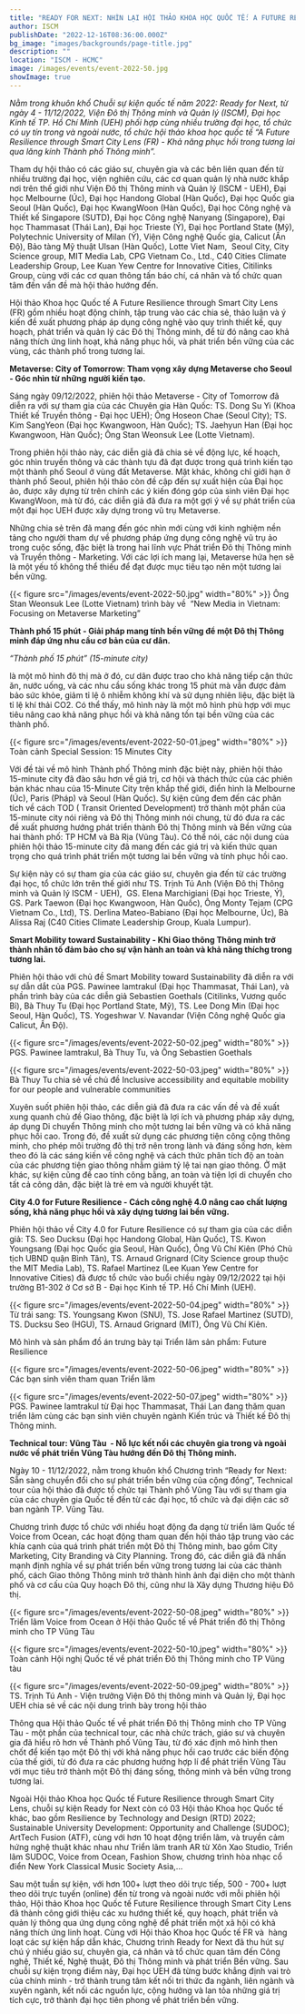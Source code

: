 ```yaml
---
title: "READY FOR NEXT: NHÌN LẠI HỘI THẢO KHOA HỌC QUỐC TẾ: A FUTURE RESILIENCE THROUGH SMART CITY LENS (FR)"
author: ISCM
publishDate: "2022-12-16T08:36:00.000Z"
bg_image: "images/backgrounds/page-title.jpg"
description: "" 
location: "ISCM - HCMC"
image: /images/events/event-2022-50.jpg
showImage: true
---
```

*Nằm trong khuôn khổ Chuỗi sự kiện quốc tế năm 2022: Ready for Next, từ ngày 4 - 11/12/2022, Viện Đô thị Thông minh và Quản lý (ISCM), Đại học Kinh tế TP. Hồ Chí Minh (UEH) phối hợp cùng nhiều trường đại học, tổ chức có uy tín trong và ngoài nước, tổ chức hội thảo khoa học quốc tế “A Future Resilience through Smart City Lens (FR) - Khả năng phục hồi trong tương lai qua lăng kính Thành phố Thông minh”.*

Tham dự hội thảo có các giáo sư, chuyên gia và các bên liên quan đến từ nhiều trường đại học, viện nghiên cứu, các cơ quan quản lý nhà nước khắp nơi trên thế giới như Viện Đô thị Thông minh và Quản lý (ISCM - UEH), Đại học Melbourne (Úc), Đại học Handong Global (Hàn Quốc), Đại học Quốc gia Seoul (Hàn Quốc), Đại học KwangWoon (Hàn Quốc), Đại học Công nghệ và Thiết kế Singapore (SUTD), Đại học Công nghệ Nanyang (Singapore), Đại học Thammasat (Thái Lan), Đại học Trieste (Ý), Đại học Portland State (Mỹ), Polytechnic University of Milan (Ý), Viện Công nghệ Quốc gia, Calicut (Ấn Độ), Bảo tàng Mỹ thuật Ulsan (Hàn Quốc), Lotte Viet Nam,  Seoul City, City Science group, MIT Media Lab, CPG Vietnam Co., Ltd., C40 Cities Climate Leadership Group, Lee Kuan Yew Centre for Innovative Cities, Citilinks Group, cùng với các cơ quan thông tấn báo chí, cá nhân và tổ chức quan tâm đến vấn đề mà hội thảo hướng đến.

Hội thảo Khoa học Quốc tế A Future Resilience through Smart City Lens (FR) gồm nhiều hoạt động chính, tập trung vào các chia sẻ, thảo luận và ý kiến đề xuất phương pháp áp dụng công nghệ vào quy trình thiết kế, quy hoạch, phát triển và quản lý các Đô thị Thông minh, để từ đó nâng cao khả năng thích ứng linh hoạt, khả năng phục hồi, và phát triển bền vững của các vùng, các thành phố trong tương lai.

**Metaverse: City of Tomorrow: Tham vọng xây dựng Metaverse cho Seoul - Góc nhìn từ những người kiến tạo.**

Sáng ngày 09/12/2022, phiên hội thảo Metaverse - City of Tomorrow đã diễn ra với sự tham gia của các Chuyên gia Hàn Quốc: TS. Dong Su Yi (Khoa Thiết kế Truyền thông - Đại học UEH); Ông Hoseon Chae (Seoul City); TS. Kim SangYeon (Đại học Kwangwoon, Hàn Quốc); TS. Jaehyun Han (Đại học Kwangwoon, Hàn Quốc); Ông Stan Weonsuk Lee (Lotte Vietnam).

Trong phiên hội thảo này, các diễn giả đã chia sẻ về động lực, kế hoạch, góc nhìn truyền thông và các thành tựu đã đạt được trong quá trình kiến tạo một thành phố Seoul ở vùng đất Metaverse. Mặt khác, không chỉ giới hạn ở thành phố Seoul, phiên hội thảo còn đề cập đến sự xuất hiện của Đại học ảo, được xây dựng từ trên chính các ý kiến đóng góp của sinh viên Đại học KwangWoon, mà từ đó, các diễn giả đã đưa ra một gợi ý về sự phát triển của một đại học UEH được xây dựng trong vũ trụ Metaverse.

Những chia sẻ trên đã mang đến góc nhìn mới cùng với kinh nghiệm nền tảng cho người tham dự về phương pháp ứng dụng công nghệ vũ trụ ảo trong cuộc sống, đặc biệt là trong hai lĩnh vực Phát triển Đô thị Thông minh và Truyền thông - Marketing. Với các lợi ích mang lại, Metaverse hứa hẹn sẽ là một yếu tố không thể thiếu để đạt được mục tiêu tạo nên một tương lai bền vững.

{{< figure src="/images/events/event-2022-50.jpg" width="80%" >}}
Ông Stan Weonsuk Lee (Lotte Vietnam) trình bày về  “New Media in Vietnam: Focusing on Metaverse Marketing”

**Thành phố 15 phút - Giải pháp mang tính bền vững để một Đô thị Thông minh đáp ứng nhu cầu cơ bản của cư dân.**

*“Thành phố 15 phút” (15-minute city)*

là một mô hình đô thị mà ở đó, cư dân được trao cho khả năng tiếp cận thức ăn, nước uống, và các nhu cầu sống khác trong 15 phút mà vẫn được đảm bảo sức khỏe, giảm tỉ lệ ô nhiễm không khí và sử dụng nhiên liệu, đặc biệt là tỉ lệ khí thải CO2. Có thể thấy, mô hình này là một mô hình phù hợp với mục tiêu nâng cao khả năng phục hồi và khả năng tồn tại bền vững của các thành phố.

{{< figure src="/images/events/event-2022-50-01.jpeg" width="80%" >}}
Toàn cảnh Special Session: 15 Minutes City

Với đề tài về mô hình Thành phố Thông minh đặc biệt này, phiên hội thảo 15-minute city đã đào sâu hơn về giá trị, cơ hội và thách thức của các phiên bản khác nhau của 15-Minute City trên khắp thế giới, điển hình là Melbourne (Úc), Paris (Pháp) và Seoul (Hàn Quốc). Sự kiện cũng đem đến các phân tích về cách TOD ( Transit Oriented Development) trở thành một phần của 15-minute city nói riêng và Đô thị Thông minh nói chung, từ đó đưa ra các đề xuất phương hướng phát triển thành Đô thị Thông minh và Bền vững của hai thành phố: TP HCM và Bà Rịa (Vũng Tàu). Có thể nói, các nội dung của phiên hội thảo 15-minute city đã mang đến các giá trị và kiến thức quan trọng cho quá trình phát triển một tương lai bền vững và tính phục hồi cao.

Sự kiện này có sự tham gia của các giáo sư, chuyên gia đến từ các trường đại học, tổ chức lớn trên thế giới như TS. Trịnh Tú Anh (Viện Đô thị Thông minh và Quản lý ISCM - UEH),  GS. Elena Marchigiani (Đại học Trieste, Ý),  GS. Park Taewon (Đại học Kwangwoon, Hàn Quốc), Ông Monty Tejam (CPG Vietnam Co., Ltd), TS. Derlina Mateo-Babiano (Đại học Melbourne, Úc), Bà Alissa Raj (C40 Cities Climate Leadership Group, Kuala Lumpur).

**Smart Mobility toward Sustainability - Khi Giao thông Thông minh trở thành nhân tố đảm bảo cho sự vận hành an toàn và khả năng thíchg trong tương lai.**

Phiên hội thảo với chủ đề Smart Mobility toward Sustainability đã diễn ra với sự dẫn dắt của PGS. Pawinee Iamtrakul (Đại học Thammasat, Thái Lan), và phần trình bày của các diễn giả Sebastien Goethals (Citilinks, Vương quốc Bỉ), Bà Thuy Tu (Đại học Portland State, Mỹ), TS. Lee Dong Min (Đại học Seoul, Hàn Quốc), TS. Yogeshwar V. Navandar (Viện Công nghệ Quốc gia Calicut, Ấn Độ).

{{< figure src="/images/events/event-2022-50-02.jpeg" width="80%" >}}
PGS. Pawinee Iamtrakul, Bà Thuy Tu, và Ông Sebastien Goethals

{{< figure src="/images/events/event-2022-50-03.jpeg" width="80%" >}}
Bà Thuy Tu chia sẻ về chủ đề Inclusive accessibility and equitable mobility for our people and vulnerable communities 

Xuyên suốt phiên hội thảo, các diễn giả đã đưa ra các vấn đề và đề xuất xung quanh chủ đề Giao thông, đặc biệt là lợi ích và phương pháp xây dựng, áp dụng Di chuyển Thông minh cho một tương lai bền vững và có khả năng phục hồi cao. Trong đó, đề xuất sử dụng các phương tiện công cộng thông minh, cho phép môi trường đô thị trở nên trong lành và đáng sống hơn, kèm theo đó là các sáng kiến về công nghệ và cách thức phân tích độ an toàn của các phương tiện giao thông nhằm giảm tỷ lệ tai nạn giao thông. Ở mặt khác, sự kiện cũng đề cao tính công bằng, an toàn và tiện lợi di chuyển cho tất cả công dân, đặc biệt là trẻ em và người khuyết tật.

**City 4.0 for Future Resilience - Cách công nghệ 4.0 nâng cao chất lượng sống, khả năng phục hồi và xây dựng tương lai bền vững.**

Phiên hội thảo về City 4.0 for Future Resilience có sự tham gia của các diễn giả: TS. Seo Ducksu (Đại học Handong Global, Hàn Quốc), TS. Kwon Youngsang (Đại học Quốc gia Seoul, Hàn Quốc), Ông Vũ Chí Kiên (Phó Chủ tịch UBND quận Bình Tân), TS. Arnaud Grignard (City Science group thuộc the MIT Media Lab), TS. Rafael Martinez (Lee Kuan Yew Centre for Innovative Cities) đã được tổ chức vào buổi chiều ngày 09/12/2022 tại hội trường B1-302 ở Cơ sở B - Đại học Kinh tế TP. Hồ Chí Minh (UEH).

{{< figure src="/images/events/event-2022-50-04.jpeg" width="80%" >}}
Từ trái sang: TS. Youngsang Kwon (SNU), TS. Jose Rafael Martinez (SUTD), TS. Ducksu Seo (HGU), TS. Arnaud Grignard (MIT), Ông Vũ Chí Kiên.

Mô hình và sản phẩm đồ án trưng bày tại Triển lãm sản phẩm: Future Resilience

{{< figure src="/images/events/event-2022-50-06.jpeg" width="80%" >}}
Các bạn sinh viên tham quan Triển lãm

{{< figure src="/images/events/event-2022-50-07.jpeg" width="80%" >}}
PGS. Pawinee Iamtrakul từ Đại học Thammasat, Thái Lan đang thăm quan triển lãm cùng các bạn sinh viên chuyên ngành Kiến trúc và Thiết kế Đô thị Thông minh. 

**Technical tour: Vũng Tàu  - Nỗ lực kết nối các chuyên gia trong và ngoài nước về phát triển Vũng Tàu hướng đến Đô thị Thông minh.**

Ngày 10 - 11/12/2022, nằm trong khuôn khổ Chương trình “Ready for Next: Sẵn sàng chuyển đổi cho sự phát triển bền vững của cộng đồng”, Technical tour của hội thảo đã được tổ chức tại Thành phố Vũng Tàu với sự tham gia của các chuyên gia Quốc tế đến từ các đại học, tổ chức và đại diện các sở ban ngành TP. Vũng Tàu.

Chương trình được tổ chức với nhiều hoạt động đa dạng từ triển lãm Quốc tế Voice from Ocean, các hoạt động tham quan đến hội thảo tập trung vào các khía cạnh của quá trình phát triển một Đô thị Thông minh, bao gồm City Marketing, City Branding và City Planning. Trong đó, các diễn giả đã nhấn mạnh định nghĩa về sự phát triển bền vững trong tương lai của các thành phố, cách Giao thông Thông minh trở thành hình ảnh đại diện cho một thành phố và cơ cấu của Quy hoạch Đô thị, cũng như là Xây dựng Thương hiệu Đô thị.

{{< figure src="/images/events/event-2022-50-08.jpeg" width="80%" >}}
Triển lãm Voice from Ocean ở Hội thảo Quốc tế về Phát triển đô thị Thông minh cho TP Vũng Tàu 

{{< figure src="/images/events/event-2022-50-10.jpeg" width="80%" >}}
Toàn cảnh Hội nghị Quốc tế về phát triển Đô thị Thông minh cho TP Vũng tàu 

{{< figure src="/images/events/event-2022-50-09.jpeg" width="80%" >}}
TS. Trịnh Tú Anh - Viện trưởng Viện Đô thị thông minh và Quản lý, Đại học UEH chia sẻ về các nội dung trình bày trong hội thảo

Thông qua Hội thảo Quốc tế về phát triển Đô thị Thông minh cho TP Vũng Tàu - một phần của technical tour, các nhà chức trách, giáo sư và chuyên gia đã hiểu rõ hơn về Thành phố Vũng Tàu, từ đó xác định mô hình then chốt để kiến tạo một Đô thị với khả năng phục hồi cao trước các biến động của thế giới, từ đó đưa ra các phương hướng hợp lí để phát triển Vũng Tàu với mục tiêu trở thành một Đô thị đáng sống, thông minh và bền vững trong tương lai.

Ngoài Hội thảo Khoa học Quốc tế Future Resilience through Smart City Lens, chuỗi sự kiện Ready for Next còn có 03 Hội thảo Khoa học Quốc tế khác, bao gồm Resilience by Technology and Design (RTD) 2022; Sustainable University Development: Opportunity and Challenge (SUDOC); ArtTech Fusion (ATF), cùng với hơn 10 hoạt động triển lãm, và truyền cảm hứng nghệ thuật khác nhau như Triển lãm tranh AR từ Xôn Xao Studio, Triển lãm SUDOC, Voice from Ocean, Fashion Show, chương trình hòa nhạc cổ điển New York Classical Music Society Asia,...

Sau một tuần sự kiện, với hơn 100+ lượt theo dõi trực tiếp, 500 - 700+ lượt theo dõi trực tuyến (online) đến từ trong và ngoài nước với mỗi phiên hội thảo, Hội thảo Khoa học Quốc tế Future Resilience through Smart City Lens đã thành công giới thiệu các xu hướng thiết kế, quy hoạch, phát triển và quản lý thông qua ứng dụng công nghệ để phát triển một xã hội có khả năng thích ứng linh hoạt. Cùng với Hội thảo Khoa học Quốc tế FR và  hàng loạt các sự kiện hấp dẫn khác, Chương trình Ready for Next đã thu hút sự chú ý nhiều giáo sư, chuyên gia, cá nhân và tổ chức quan tâm đến Công nghệ, Thiết kế, Nghệ thuật, Đô thị Thông minh và phát triển Bền vững. Sau chuỗi sự kiện trọng điểm này, Đại học UEH đã từng bước khẳng định vai trò của chính mình - trở thành trung tâm kết nối tri thức đa ngành, liên ngành và xuyên ngành, kết nối các nguồn lực, cộng hưởng và lan tỏa những giá trị tích cực, trở thành đại học tiên phong về phát triển bền vững.